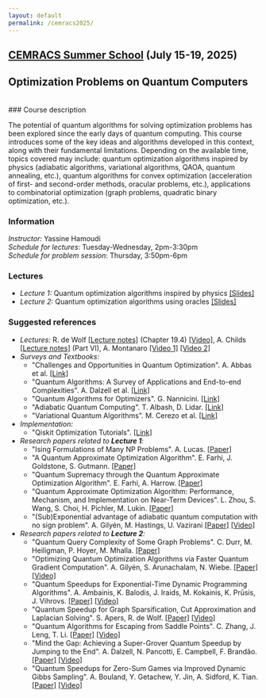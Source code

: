 ```yaml
---
layout: default
permalink: /cemracs2025/
---
```


## [CEMRACS Summer School](https://cemracs2025.math.cnrs.fr/en/) (July 15-19, 2025)
## **Optimization Problems on Quantum Computers**
<br/>
### Course description

The potential of quantum algorithms for solving optimization problems has been explored since the early days of quantum computing. This course introduces some of the key ideas and algorithms developed in this context, along with their fundamental limitations. Depending on the available time, topics covered may include: quantum optimization algorithms inspired by physics (adiabatic algorithms, variational algorithms, QAOA, quantum annealing, etc.), quantum algorithms for convex optimization (acceleration of first- and second-order methods, oracular problems, etc.), applications to combinatorial optimization (graph problems, quadratic binary optimization, etc.).

### Information

*Instructor:* Yassine Hamoudi   
*Schedule for lectures*: Tuesday-Wednesday, 2pm-3:30pm  
*Schedule for problem session*: Thursday, 3:50pm-6pm

### Lectures

* *Lecture 1:* Quantum optimization algorithms inspired by physics [[Slides]](/files/cemracs2025/Lecture1.pdf)
* *Lecture 2:* Quantum optimization algorithms using oracles [[Slides]](/files/cemracs2025/Lecture2.pdf)

### Suggested references

* *Lectures:* R. de Wolf [[Lecture notes]](https://arxiv.org/abs/1907.09415v5) (Chapter 19.4) [[Video]](https://www.youtube.com/watch?v=1-2LIopvNIk), A. Childs [[Lecture notes]](http://www.cs.umd.edu/~amchilds/qa/) (Part VI), A. Montanaro [[Video 1]](https://youtu.be/Tt7w75zPHl4) [[Video 2]](https://youtu.be/U0ElXDpP8Vk)
* *Surveys and Textbooks:*
  - "Challenges and Opportunities in Quantum Optimization". A. Abbas et al. [[Link]](https://arxiv.org/abs/2312.02279)
  - "Quantum Algorithms: A Survey of Applications and End-to-end Complexities". A. Dalzell et al. [[Link]](https://arxiv.org/abs/2310.03011)
  - "Quantum Algorithms for Optimizers". G. Nannicini. [[Link]](https://arxiv.org/abs/2408.07086)
  - "Adiabatic Quantum Computing". T. Albash, D. Lidar. [[Link]](https://arxiv.org/abs/1611.04471)
  - "Variational Quantum Algorithms". M. Cerezo et al. [[Link]](https://arxiv.org/abs/2012.09265)
* *Implementation:*
  - "Qiskit Optimization Tutorials". [[Link]](https://qiskit-community.github.io/qiskit-optimization/tutorials/index.html)
* *Research papers related to **Lecture 1**:*
  - "Ising Formulations of Many NP Problems". A. Lucas. [[Paper]](https://arxiv.org/abs/1302.5843)
  - "A Quantum Approximate Optimization Algorithm". E. Farhi, J. Goldstone, S. Gutmann. [[Paper]](https://arxiv.org/abs/1411.4028)
  - "Quantum Supremacy through the Quantum Approximate Optimization Algorithm". E. Farhi, A. Harrow. [[Paper]](https://arxiv.org/abs/1602.07674)
  - "Quantum Approximate Optimization Algorithm: Performance, Mechanism, and Implementation on Near-Term Devices". L. Zhou, S. Wang, S. Choi, H. Pichler, M. Lukin. [[Paper]](https://arxiv.org/abs/1812.01041)
  - "(Sub)Exponential advantage of adiabatic quantum computation with no sign problem". A. Gilyén, M. Hastings, U. Vazirani [[Paper]](https://dl.acm.org/doi/10.1145/3406325.3451060) [[Video]](https://www.youtube.com/watch?v=i717nWWW3do)
* *Research papers related to **Lecture 2**:*
  - "Quantum Query Complexity of Some Graph Problems". C. Durr, M. Heiligman, P. Hoyer, M. Mhalla. [[Paper]](https://arxiv.org/abs/quant-ph/0401091)
  - "Optimizing Quantum Optimization Algorithms via Faster Quantum Gradient Computation". A. Gilyén, S. Arunachalam, N. Wiebe. [[Paper]](https://arxiv.org/abs/1711.00465) [[Video]](https://www.youtube.com/watch?v=574nu_cUjm4)
  - "Quantum Speedups for Exponential-Time Dynamic Programming Algorithms". A. Ambainis, K. Balodis, J. Iraids, M. Kokainis, K. Prūsis, J. Vihrovs. [[Paper]](https://arxiv.org/abs/1807.05209) [[Video]](https://youtu.be/LAF1QkRRHXo)
  - "Quantum Speedup for Graph Sparsification, Cut Approximation and Laplacian Solving". S. Apers, R. de Wolf. [[Paper]](https://arxiv.org/abs/1911.07306) [[Video]](https://www.youtube.com/watch?v=p2hZL38tqAs)
  - "Quantum Algorithms for Escaping from Saddle Points". C. Zhang, J. Leng, T. Li. [[Paper]](https://arxiv.org/abs/2007.10253) [[Video]](https://www.youtube.com/watch?v=xbHqktWa354)
  - "Mind the Gap: Achieving a Super-Grover Quantum Speedup by Jumping to the End". A. Dalzell, N. Pancotti, E. Campbell, F. Brandão. [[Paper]](https://arxiv.org/abs/2212.01513) [[Video]](https://www.youtube.com/watch?v=MahJlDfp98w)
  - "Quantum Speedups for Zero-Sum Games via Improved Dynamic Gibbs Sampling". A. Bouland, Y. Getachew, Y. Jin, A. Sidford, K. Tian. [[Paper]](https://arxiv.org/abs/2301.03763) [[Video]](https://www.youtube.com/watch?v=7emo41SuzNg)